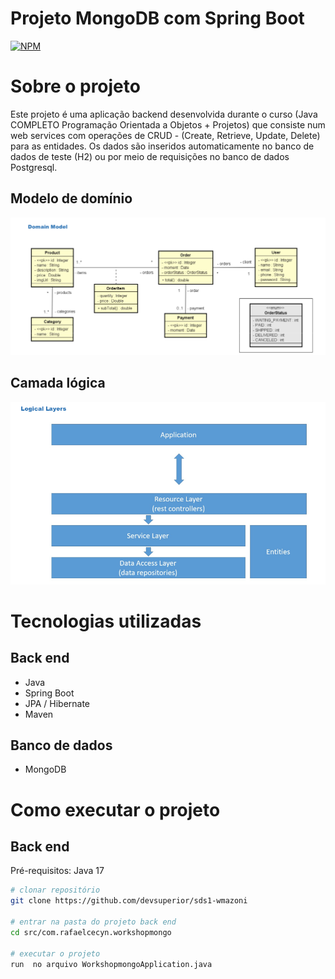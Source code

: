 # Projeto MongoDB com Spring Boot
[![NPM](https://img.shields.io/npm/l/react)](https://github.com/RafaelCecyn/workshop-spring-boot-mongodb/blob/main/LICENSE)

# Sobre o projeto
Este projeto é uma aplicação backend desenvolvida durante o curso (Java COMPLETO Programação Orientada a Objetos + Projetos) que consiste num web services com operações de CRUD - (Create, Retrieve, Update, Delete) para as entidades. Os dados são inseridos automaticamente no banco de dados de teste (H2) ou por meio de requisições no banco de dados Postgresql. 

## Modelo de domínio
![Modelo Conceitual](https://github.com/RafaelCecyn/workshop-springboot3-jpa/blob/main/assets/Screenshot%20from%202024-01-24%2021-04-27.png)

## Camada lógica
![Modelo Conceitual](https://github.com/RafaelCecyn/workshop-springboot3-jpa/blob/main/assets/Screenshot%20from%202024-01-24%2021-22-29.png)


# Tecnologias utilizadas
## Back end
- Java
- Spring Boot
- JPA / Hibernate
- Maven

## Banco de dados
- MongoDB

# Como executar o projeto

## Back end
Pré-requisitos: Java 17

```bash
# clonar repositório
git clone https://github.com/devsuperior/sds1-wmazoni

# entrar na pasta do projeto back end
cd src/com.rafaelcecyn.workshopmongo

# executar o projeto
run  no arquivo WorkshopmongoApplication.java
```
